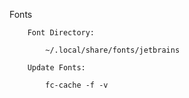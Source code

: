 Fonts

        Font Directory:
        
            ~/.local/share/fonts/jetbrains 
            
        Update Fonts:
        
            fc-cache -f -v
